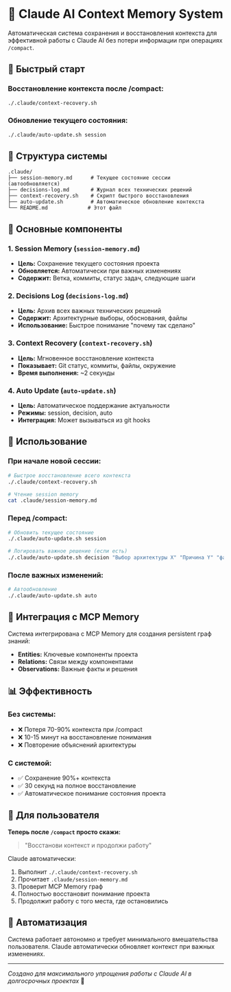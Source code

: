 # 🧠 Claude AI Context Memory System

Автоматическая система сохранения и восстановления контекста для эффективной работы с Claude AI без потери информации при операциях `/compact`.

## 🚀 Быстрый старт

### Восстановление контекста после /compact:
```bash
./.claude/context-recovery.sh
```

### Обновление текущего состояния:
```bash
./.claude/auto-update.sh session
```

## 📁 Структура системы

```
.claude/
├── session-memory.md      # Текущее состояние сессии (автообновляется)
├── decisions-log.md       # Журнал всех технических решений  
├── context-recovery.sh    # Скрипт быстрого восстановления
├── auto-update.sh         # Автоматическое обновление контекста
└── README.md             # Этот файл
```

## 🎯 Основные компоненты

### 1. Session Memory (`session-memory.md`)
- **Цель:** Сохранение текущего состояния проекта
- **Обновляется:** Автоматически при важных изменениях
- **Содержит:** Ветка, коммиты, статус задач, следующие шаги

### 2. Decisions Log (`decisions-log.md`) 
- **Цель:** Архив всех важных технических решений
- **Содержит:** Архитектурные выборы, обоснования, файлы
- **Использование:** Быстрое понимание "почему так сделано"

### 3. Context Recovery (`context-recovery.sh`)
- **Цель:** Мгновенное восстановление контекста
- **Показывает:** Git статус, коммиты, файлы, окружение
- **Время выполнения:** ~2 секунды

### 4. Auto Update (`auto-update.sh`)
- **Цель:** Автоматическое поддержание актуальности
- **Режимы:** session, decision, auto
- **Интеграция:** Может вызываться из git hooks

## 🔧 Использование

### При начале новой сессии:
```bash
# Быстрое восстановление всего контекста
./.claude/context-recovery.sh

# Чтение session memory
cat .claude/session-memory.md
```

### Перед /compact:
```bash
# Обновить текущее состояние
./.claude/auto-update.sh session

# Логировать важное решение (если есть)
./.claude/auto-update.sh decision "Выбор архитектуры X" "Причина Y" "файлы.ts"
```

### После важных изменений:
```bash
# Автообновление
./.claude/auto-update.sh auto
```

## 🧬 Интеграция с MCP Memory

Система интегрирована с MCP Memory для создания persistent граф знаний:

- **Entities:** Ключевые компоненты проекта
- **Relations:** Связи между компонентами  
- **Observations:** Важные факты и решения

## 📊 Эффективность

### Без системы:
- ❌ Потеря 70-90% контекста при /compact
- ❌ 10-15 минут на восстановление понимания
- ❌ Повторение объяснений архитектуры

### С системой:
- ✅ Сохранение 90%+ контекста
- ✅ 30 секунд на полное восстановление  
- ✅ Автоматическое понимание состояния проекта

## 🎯 Для пользователя

**Теперь после `/compact` просто скажи:**
> "Восстанови контекст и продолжи работу"

Claude автоматически:
1. Выполнит `./.claude/context-recovery.sh`
2. Прочитает `.claude/session-memory.md`
3. Проверит MCP Memory граф
4. Полностью восстановит понимание проекта
5. Продолжит работу с того места, где остановились

## 🔄 Автоматизация

Система работает автономно и требует минимального вмешательства пользователя. Claude автоматически обновляет контекст при важных изменениях.

---

*Создано для максимального упрощения работы с Claude AI в долгосрочных проектах* 🚀